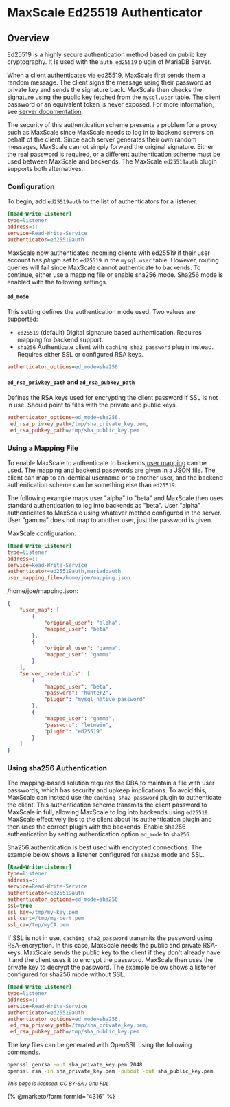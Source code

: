 # MaxScale Ed25519 Authenticator

## Overview

Ed25519 is a highly secure authentication method based on public key cryptography. It is used with the `auth_ed25519` plugin of MariaDB Server.

When a client authenticates via ed25519, MaxScale first sends them a random message. The client signs the message using their password as private key and sends the signature back. MaxScale then checks the signature using the public key fetched from the `mysql.user` table. The client password or an equivalent token is never exposed. For more information, see [server documentation](https://app.gitbook.com/s/SsmexDFPv2xG2OTyO5yV/reference/plugins/authentication-plugins/authentication-plugin-ed25519).

The security of this authentication scheme presents a problem for a proxy such as MaxScale since MaxScale needs to log in to backend servers on behalf of the client. Since each server generates their own random messages, MaxScale cannot simply forward the original signature. Either the real password is required, or a different authentication scheme must be used between MaxScale and backends. The MaxScale `ed25519auth` plugin supports both alternatives.

### Configuration

To begin, add `ed25519auth` to the list of authenticators for a listener.

```ini
[Read-Write-Listener]
type=listener
address=::
service=Read-Write-Service
authenticator=ed25519auth
```

MaxScale now authenticates incoming clients with ed25519 if their user account has _plugin_ set to `ed25519` in the `mysql.user` table. However, routing queries will fail since MaxScale cannot authenticate to backends. To continue, either use a mapping file or enable sha256 mode. Sha256 mode is enabled with the following settings.

#### `ed_mode`

This setting defines the authentication mode used. Two values are supported:

* `ed25519` (default) Digital signature based authentication. Requires mapping for backend support.
* `sha256` Authenticate client with `caching_sha2_password` plugin instead. Requires either SSL or configured RSA keys.

```ini
authenticator_options=ed_mode=sha256
```

#### `ed_rsa_privkey_path` and `ed_rsa_pubkey_path`

Defines the RSA keys used for encrypting the client password if SSL is not in use. Should point to files with the private and public keys.

```ini
authenticator_options=ed_mode=sha256,
 ed_rsa_privkey_path=/tmp/sha_private_key.pem,
 ed_rsa_pubkey_path=/tmp/sha_public_key.pem
```

### Using a Mapping File

To enable MaxScale to authenticate to backends,[user mapping](../../maxscale-archive/archive/mariadb-maxscale-25-01/mariadb-maxscale-25-01-getting-started/mariadb-maxscale-2501-maxscale-2501-mariadb-maxscale-configuration-guide.md) can be used. The mapping and backend passwords are given in a JSON file. The client can map to an identical username or to another user, and the backend authentication scheme can be something else than `ed25519`.

The following example maps user "alpha" to "beta" and MaxScale then uses standard authentication to log into backends as "beta". User "alpha" authenticates to MaxScale using whatever method configured in the server. User "gamma" does not map to another user, just the password is given.

MaxScale configuration:

```ini
[Read-Write-Listener]
type=listener
address=::
service=Read-Write-Service
authenticator=ed25519auth,mariadbauth
user_mapping_file=/home/joe/mapping.json
```

/home/joe/mapping.json:

```json
{
    "user_map": [
        {
            "original_user": "alpha",
            "mapped_user": "beta"
        },
        {
            "original_user": "gamma",
            "mapped_user": "gamma"
        }
    ],
    "server_credentials": [
        {
            "mapped_user": "beta",
            "password": "hunter2",
            "plugin": "mysql_native_password"
        },
        {
            "mapped_user": "gamma",
            "password": "letmein",
            "plugin": "ed25519"
        }
    ]
}
```

### Using sha256 Authentication

The mapping-based solution requires the DBA to maintain a file with user passwords, which has security and upkeep implications. To avoid this, MaxScale can instead use the `caching_sha2_password` plugin to authenticate the client. This authentication scheme transmits the client password to MaxScale in full, allowing MaxScale to log into backends using `ed25519`. MaxScale effectively lies to the client about its authentication plugin and then uses the correct plugin with the backends. Enable sha256 authentication by setting authentication option `ed_mode` to `sha256`.

Sha256 authentication is best used with encrypted connections. The example below shows a listener configured for `sha256` mode and SSL.

```ini
[Read-Write-Listener]
type=listener
address=::
service=Read-Write-Service
authenticator=ed25519auth
authenticator_options=ed_mode=sha256
ssl=true
ssl_key=/tmp/my-key.pem
ssl_cert=/tmp/my-cert.pem
ssl_ca=/tmp/myCA.pem
```

If SSL is not in use, `caching_sha2_password` transmits the password using RSA-encryption. In this case, MaxScale needs the public and private RSA-keys. MaxScale sends the public key to the client if they don't already have it and the client uses it to encrypt the password. MaxScale then uses the private key to decrypt the password. The example below shows a listener configured for sha256 mode without SSL.

```ini
[Read-Write-Listener]
type=listener
address=::
service=Read-Write-Service
authenticator=ed25519auth
authenticator_options=ed_mode=sha256,
 ed_rsa_privkey_path=/tmp/sha_private_key.pem,
 ed_rsa_pubkey_path=/tmp/sha_public_key.pem
```

The key files can be generated with OpenSSL using the following commands.

```bash
openssl genrsa -out sha_private_key.pem 2048
openssl rsa -in sha_private_key.pem -pubout -out sha_public_key.pem
```

<sub>_This page is licensed: CC BY-SA / Gnu FDL_</sub>

{% @marketo/form formId="4316" %}
